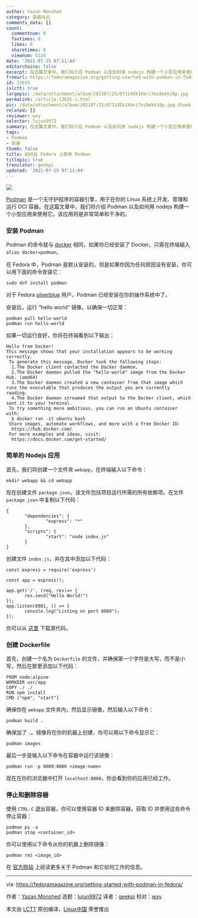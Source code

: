 ```yaml
---
author: Yazan Monshed
category: 容器与云
comments_data: []
count:
  commentnum: 0
  favtimes: 0
  likes: 0
  sharetimes: 0
  viewnum: 5130
date: '2021-07-25 07:11:44'
editorchoice: false
excerpt: 在这篇文章中，我们将介绍 Podman 以及如何用 nodejs 构建一个小型应用来使用它。该应用将是非常简单和干净的。
fromurl: https://fedoramagazine.org/getting-started-with-podman-in-fedora/
id: 13615
islctt: true
largepic: /data/attachment/album/202107/25/071145k1kbri7ei0ekk18p.jpg
permalink: /article-13615-1.html
pic: /data/attachment/album/202107/25/071145k1kbri7ei0ekk18p.jpg.thumb.jpg
related: []
reviewer: wxy
selector: lujun9972
summary: 在这篇文章中，我们将介绍 Podman 以及如何用 nodejs 构建一个小型应用来使用它。该应用将是非常简单和干净的。
tags:
- Podman
- 容器
thumb: false
title: 如何在 Fedora 上使用 Podman
titlepic: true
translator: geekpi
updated: '2021-07-25 07:11:44'
---
```


![](/data/attachment/album/202107/25/071145k1kbri7ei0ekk18p.jpg)


[Podman](https://podman.io/) 是一个无守护程序的容器引擎，用于在你的 Linux 系统上开发、管理和运行 OCI 容器。在这篇文章中，我们将介绍 Podman 以及如何用 nodejs 构建一个小型应用来使用它。该应用将是非常简单和干净的。


### 安装 Podman


Podman 的命令就与 [docker](https://www.docker.com/) 相同，如果你已经安装了 Docker，只需在终端输入 `alias docker=podman`。


在 Fedora 中，Podman 是默认安装的。但是如果你因为任何原因没有安装，你可以用下面的命令安装它：



```
sudo dnf install podman

```

对于 Fedora [silverblue](https://silverblue.fedoraproject.org/) 用户，Podman 已经安装在你的操作系统中了。


安装后，运行 “hello world” 镜像，以确保一切正常：



```
podman pull hello-world
podman run hello-world

```

如果一切运行良好，你将在终端看到以下输出：



```
Hello from Docker!
This message shows that your installation appears to be working correctly.
 To generate this message, Docker took the following steps:
  1.The Docker client contacted the Docker daemon.
  2.The Docker daemon pulled the "hello-world" image from the Docker Hub. (amd64)
  3.The Docker daemon created a new container from that image which runs the executable that produces the output you are currently reading.
  4.The Docker daemon streamed that output to the Docker client, which sent it to your terminal.
 To try something more ambitious, you can run an Ubuntu container with:
  $ docker run -it ubuntu bash
 Share images, automate workflows, and more with a free Docker ID:
  https://hub.docker.com/
 For more examples and ideas, visit:
  https://docs.docker.com/get-started/

```

### 简单的 Nodejs 应用


首先，我们将创建一个文件夹 `webapp`，在终端输入以下命令：



```
mkdir webapp && cd webapp

```

现在创建文件 `package.json`，该文件包括项目运行所需的所有依赖项。在文件 `package.json` 中复制以下代码：



```
{
       "dependencies": {
               "express": "*"
       },
       "scripts": {
               "start": "node index.js"
       }
}

```

创建文件 `index.js`，并在其中添加以下代码：



```
const express = require('express')

const app = express();

app.get('/', (req, res)=> {
       res.send("Hello World!")
});
app.listen(8081, () => {
       console.log("Listing on port 8080");
});

```

你可以从 [这里](https://github.com/YazanALMonshed/webapp) 下载源代码。


### 创建 Dockerfile


首先，创建一个名为 `Dockerfile` 的文件，并确保第一个字符是大写，而不是小写，然后在那里添加以下代码：



```
FROM node:alpine
WORKDIR usr/app
COPY ./ ./
RUN npm install
CMD ["npm", "start"]

```

确保你在 `webapp` 文件夹内，然后显示镜像，然后输入以下命令：



```
podman build .

```

确保加了 `.`。镜像将在你的机器上创建，你可以用以下命令显示它：



```
podman images

```

最后一步是输入以下命令在容器中运行该镜像：



```
podman run -p 8080:8080 <image-name>

```

现在在你的浏览器中打开 `localhost:8080`，你会看到你的应用已经工作。


### 停止和删除容器


使用 `CTRL-C` 退出容器，你可以使用容器 ID 来删除容器。获取 ID 并使用这些命令停止容器：



```
podman ps -a
podman stop <container_id>

```

你可以使用以下命令从你的机器上删除镜像：



```
podman rmi <image_id>

```

在 [官方网站](https://podman.io/) 上阅读更多关于 Podman 和它如何工作的信息。




---


via: <https://fedoramagazine.org/getting-started-with-podman-in-fedora/>


作者：[Yazan Monshed](https://fedoramagazine.org/author/yazanalmonshed/) 选题：[lujun9972](https://github.com/lujun9972) 译者：[geekpi](https://github.com/geekpi) 校对：[wxy](https://github.com/wxy)


本文由 [LCTT](https://github.com/LCTT/TranslateProject) 原创编译，[Linux中国](https://linux.cn/) 荣誉推出